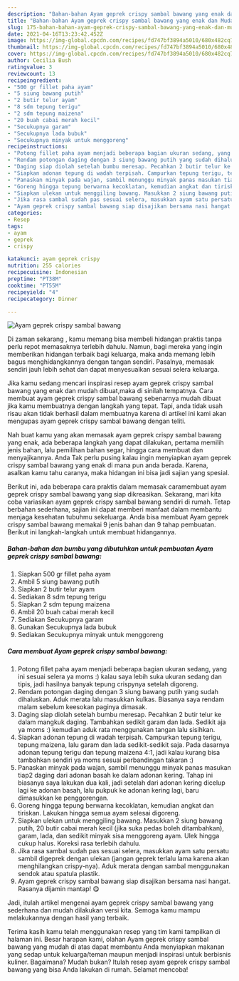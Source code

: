 ```yaml
---
description: "Bahan-bahan Ayam geprek crispy sambal bawang yang enak dan Mudah Dibuat"
title: "Bahan-bahan Ayam geprek crispy sambal bawang yang enak dan Mudah Dibuat"
slug: 175-bahan-bahan-ayam-geprek-crispy-sambal-bawang-yang-enak-dan-mudah-dibuat
date: 2021-04-16T13:23:42.452Z
image: https://img-global.cpcdn.com/recipes/fd747bf3894a5010/680x482cq70/ayam-geprek-crispy-sambal-bawang-foto-resep-utama.jpg
thumbnail: https://img-global.cpcdn.com/recipes/fd747bf3894a5010/680x482cq70/ayam-geprek-crispy-sambal-bawang-foto-resep-utama.jpg
cover: https://img-global.cpcdn.com/recipes/fd747bf3894a5010/680x482cq70/ayam-geprek-crispy-sambal-bawang-foto-resep-utama.jpg
author: Cecilia Bush
ratingvalue: 3
reviewcount: 13
recipeingredient:
- "500 gr fillet paha ayam"
- "5 siung bawang putih"
- "2 butir telur ayam"
- "8 sdm tepung terigu"
- "2 sdm tepung maizena"
- "20 buah cabai merah kecil"
- "Secukupnya garam"
- "Secukupnya lada bubuk"
- "Secukupnya minyak untuk menggoreng"
recipeinstructions:
- "Potong fillet paha ayam menjadi beberapa bagian ukuran sedang, yang ini sesuai selera ya moms :) kalau saya lebih suka ukuran sedang dan tipis, jadi hasilnya banyak tepung crispynya setelah digoreng."
- "Rendam potongan daging dengan 3 siung bawang putih yang sudah dihaluskan. Aduk merata lalu masukkan kulkas. Biasanya saya rendam malam sebelum keesokan paginya dimasak."
- "Daging siap diolah setelah bumbu meresap. Pecahkan 2 butir telur ke dalam mangkuk daging. Tambahkan sedikit garam dan lada. Sedikit aja ya moms :) kemudian aduk rata menggunakan tangan lalu sisihkan."
- "Siapkan adonan tepung di wadah terpisah. Campurkan tepung terigu, tepung maizena, lalu garam dan lada sedikit-sedikit saja. Pada dasarnya adonan tepung terigu dan tepung maizena 4:1, jadi kalau kurang bisa tambahkan sendiri ya moms sesuai perbandingan takaran :)"
- "Panaskan minyak pada wajan, sambil menunggu minyak panas masukan tiap2 daging dari adonan basah ke dalam adonan kering. Tahap ini biasanya saya lakukan dua kali, jadi setelah dari adonan kering dicelup lagi ke adonan basah, lalu pukpuk ke adonan kering lagi, baru dimasukkan ke penggorengan."
- "Goreng hingga tepung berwarna kecoklatan, kemudian angkat dan tiriskan. Lakukan hingga semua ayam selesai digoreng."
- "Siapkan ulekan untuk menggiling bawang. Masukkan 2 siung bawang putih, 20 butir cabai merah kecil (jika suka pedas boleh ditambahkan), garam, lada, dan sedikit minyak sisa menggoreng ayam. Ulek hingga cukup halus. Koreksi rasa terlebih dahulu."
- "Jika rasa sambal sudah pas sesuai selera, masukkan ayam satu persatu sambil digeprek dengan ulekan (jangan geprek terlalu lama karena akan menghilangkan crispy-nya). Aduk merata dengan sambal menggunakan sendok atau spatula plastik."
- "Ayam geprek crispy sambal bawang siap disajikan bersama nasi hangat. Rasanya dijamin mantap! 😋"
categories:
- Resep
tags:
- ayam
- geprek
- crispy

katakunci: ayam geprek crispy 
nutrition: 255 calories
recipecuisine: Indonesian
preptime: "PT38M"
cooktime: "PT55M"
recipeyield: "4"
recipecategory: Dinner

---
```



![Ayam geprek crispy sambal bawang](https://img-global.cpcdn.com/recipes/fd747bf3894a5010/680x482cq70/ayam-geprek-crispy-sambal-bawang-foto-resep-utama.jpg)

Di zaman  sekarang , kamu memang bisa membeli hidangan praktis tanpa perlu repot memasaknya terlebih dahulu. Namun, bagi mereka yang ingin memberikan hidangan terbaik bagi keluarga, maka anda memang lebih bagus menghidangkannya dengan tangan sendiri. Pasalnya, memasak sendiri jauh lebih sehat dan dapat menyesuaikan sesuai selera keluarga.

Jika kamu sedang mencari inspirasi resep ayam geprek crispy sambal bawang yang enak dan mudah dibuat,maka di sinilah tempatnya. Cara membuat ayam geprek crispy sambal bawang  sebenarnya mudah dibuat jika kamu membuatnya dengan langkah yang tepat. Tapi, anda tidak usah risau akan tidak berhasil dalam membuatnya 
karena di artikel ini kami akan mengupas ayam geprek crispy sambal bawang dengan teliti.  



Nah buat kamu yang akan memasak ayam geprek crispy sambal bawang yang enak, ada beberapa langkah yang dapat dilakukan, pertama memilih jenis bahan, lalu pemilihan bahan segar, hingga cara membuat dan menyajikannya. Anda Tak perlu pusing kalau ingin menyiapkan ayam geprek crispy sambal bawang yang enak di mana pun anda berada. Karena, asalkan kamu  tahu caranya, maka hidangan ini bisa jadi sajian yang spesial.

Berikut ini, ada beberapa cara praktis  dalam memasak caramembuat ayam geprek crispy sambal bawang yang siap dikreasikan. Sekarang, mari kita coba variasikan ayam geprek crispy sambal bawang sendiri di rumah. Tetap berbahan sederhana, sajian ini dapat memberi manfaat dalam membantu menjaga kesehatan tubuhmu sekeluarga. Anda bisa membuat Ayam geprek crispy sambal bawang memakai 9 jenis bahan dan 9 tahap pembuatan. Berikut ini langkah-langkah untuk membuat hidangannya.

<!--inarticleads1-->

##### Bahan-bahan dan bumbu yang dibutuhkan untuk pembuatan Ayam geprek crispy sambal bawang:

1. Siapkan 500 gr fillet paha ayam
1. Ambil 5 siung bawang putih
1. Siapkan 2 butir telur ayam
1. Sediakan 8 sdm tepung terigu
1. Siapkan 2 sdm tepung maizena
1. Ambil 20 buah cabai merah kecil
1. Sediakan Secukupnya garam
1. Gunakan Secukupnya lada bubuk
1. Sediakan Secukupnya minyak untuk menggoreng




<!--inarticleads2-->

##### Cara membuat Ayam geprek crispy sambal bawang:

1. Potong fillet paha ayam menjadi beberapa bagian ukuran sedang, yang ini sesuai selera ya moms :) kalau saya lebih suka ukuran sedang dan tipis, jadi hasilnya banyak tepung crispynya setelah digoreng.
1. Rendam potongan daging dengan 3 siung bawang putih yang sudah dihaluskan. Aduk merata lalu masukkan kulkas. Biasanya saya rendam malam sebelum keesokan paginya dimasak.
1. Daging siap diolah setelah bumbu meresap. Pecahkan 2 butir telur ke dalam mangkuk daging. Tambahkan sedikit garam dan lada. Sedikit aja ya moms :) kemudian aduk rata menggunakan tangan lalu sisihkan.
1. Siapkan adonan tepung di wadah terpisah. Campurkan tepung terigu, tepung maizena, lalu garam dan lada sedikit-sedikit saja. Pada dasarnya adonan tepung terigu dan tepung maizena 4:1, jadi kalau kurang bisa tambahkan sendiri ya moms sesuai perbandingan takaran :)
1. Panaskan minyak pada wajan, sambil menunggu minyak panas masukan tiap2 daging dari adonan basah ke dalam adonan kering. Tahap ini biasanya saya lakukan dua kali, jadi setelah dari adonan kering dicelup lagi ke adonan basah, lalu pukpuk ke adonan kering lagi, baru dimasukkan ke penggorengan.
1. Goreng hingga tepung berwarna kecoklatan, kemudian angkat dan tiriskan. Lakukan hingga semua ayam selesai digoreng.
1. Siapkan ulekan untuk menggiling bawang. Masukkan 2 siung bawang putih, 20 butir cabai merah kecil (jika suka pedas boleh ditambahkan), garam, lada, dan sedikit minyak sisa menggoreng ayam. Ulek hingga cukup halus. Koreksi rasa terlebih dahulu.
1. Jika rasa sambal sudah pas sesuai selera, masukkan ayam satu persatu sambil digeprek dengan ulekan (jangan geprek terlalu lama karena akan menghilangkan crispy-nya). Aduk merata dengan sambal menggunakan sendok atau spatula plastik.
1. Ayam geprek crispy sambal bawang siap disajikan bersama nasi hangat. Rasanya dijamin mantap! 😋




Jadi, itulah artikel mengenai  ayam geprek crispy sambal bawang  yang sederhana dan mudah dilakukan versi kita. Semoga kamu mampu melakukannya dengan hasil yang terbaik. 

Terima kasih kamu telah menggunakan resep yang tim kami tampilkan di halaman ini. Besar harapan kami, olahan  Ayam geprek crispy sambal bawang yang mudah di atas dapat membantu Anda menyiapkan makanan yang sedap untuk keluarga/teman maupun menjadi inspirasi untuk berbisnis kuliner. Bagaimana? Mudah bukan? Itulah resep ayam geprek crispy sambal bawang yang bisa Anda lakukan di rumah. Selamat mencoba!


